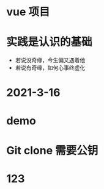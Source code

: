 ﻿# vue 项目

# 实践是认识的基础
+ 若说没奇缘，今生偏又遇着他
+ 若说有奇缘，如何心事终虚化


# 2021-3-16

# demo

# Git clone 需要公钥


# 123